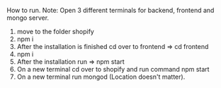 How to run.
Note: Open 3 different terminals for backend, frontend and mongo server.

1. move to the folder shopify
2. npm i
3. After the installation is finished cd over to frontend => cd frontend
4. npm i
5. After the installation run => npm start
6. On a new terminal cd over to shopify and run command npm start
7. On a new terminal run mongod (Location doesn't matter).